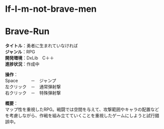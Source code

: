 ﻿# If-I-m-not-brave-men

# Brave-Run

<b>タイトル</b>：勇者に生まれていなければ<br>
<b>ジャンル</b>：RPG<br>
<b>開発環境</b>：DxLib　C＋＋<br>
<b>進捗状況</b>：作成中<br>

<b>操作</b>：<br>
Space　　　－　ジャンプ<br>
左クリック　－　通常弾射撃<br>
右クリック　－　特殊弾射撃<br>

<b>概要</b>：<br>
マップ性を重視したRPG。戦闘では空間を与えて、攻撃範囲やキャラの配置などを考慮しながら、作戦を組み立てていくことを重視したゲームにしようと試行錯誤中。
